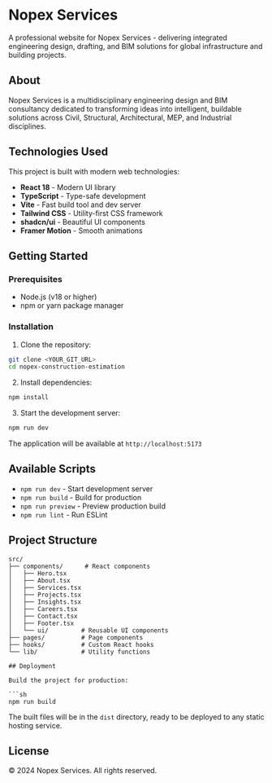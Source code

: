 # Nopex Services

A professional website for Nopex Services - delivering integrated engineering design, drafting, and BIM solutions for global infrastructure and building projects.

## About

Nopex Services is a multidisciplinary engineering design and BIM consultancy dedicated to transforming ideas into intelligent, buildable solutions across Civil, Structural, Architectural, MEP, and Industrial disciplines.

## Technologies Used

This project is built with modern web technologies:

- **React 18** - Modern UI library
- **TypeScript** - Type-safe development
- **Vite** - Fast build tool and dev server
- **Tailwind CSS** - Utility-first CSS framework
- **shadcn/ui** - Beautiful UI components
- **Framer Motion** - Smooth animations

## Getting Started

### Prerequisites

- Node.js (v18 or higher)
- npm or yarn package manager

### Installation

1. Clone the repository:
```sh
git clone <YOUR_GIT_URL>
cd nopex-construction-estimation
```

2. Install dependencies:
```sh
npm install
```

3. Start the development server:
```sh
npm run dev
```

The application will be available at `http://localhost:5173`

## Available Scripts

- `npm run dev` - Start development server
- `npm run build` - Build for production
- `npm run preview` - Preview production build
- `npm run lint` - Run ESLint

## Project Structure

```
src/
├── components/      # React components
│   ├── Hero.tsx
│   ├── About.tsx
│   ├── Services.tsx
│   ├── Projects.tsx
│   ├── Insights.tsx
│   ├── Careers.tsx
│   ├── Contact.tsx
│   ├── Footer.tsx
│   └── ui/         # Reusable UI components
├── pages/          # Page components
├── hooks/          # Custom React hooks
└── lib/            # Utility functions

## Deployment

Build the project for production:

```sh
npm run build
```

The built files will be in the `dist` directory, ready to be deployed to any static hosting service.

## License

© 2024 Nopex Services. All rights reserved.
